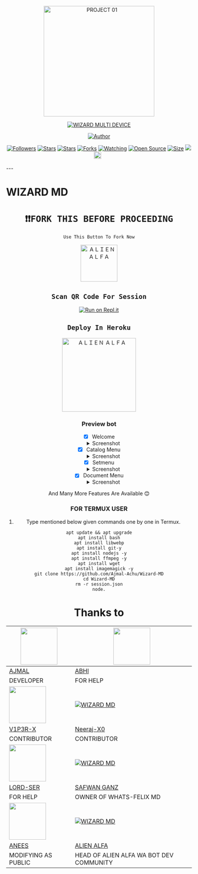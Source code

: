 <p align="center">
<img src="https://telegra.ph/file/e0bc28185977299bf5d2c.jpg" alt="PROJECT 01" height= "300" width="300"/>


</p>
<p align="center">
<a href="#"><img title="WIZARD MULTI DEVICE" src="https://img.shields.io/badge/WIZARD MULTI DEVICE-green?colorA=%23ff0000&colorB=%23017e40&style=for-the-badge"></a>
</p>
<p align="center">
<a href="https://github.com/Ajmal-Achu"><img title="Author" src="https://img.shields.io/badge/Author-AJMAL-red.svg?style=for-the-badge&logo=github"></a>
<p align="center">
<a href="https://github.com/Ajmal-Achu/followers"><img title="Followers" src="https://img.shields.io/github/followers/Ajmal-Achu?color=blue&style=flat-square"></a>
<a href="https://github.com/Ajmal-Achu"><img title="Stars" src="https://img.shields.io/github/stars/Ajmal-Achu/Wizard-MD?color=blue&style=flat-square"></a>
<a href="https://github.com/Ajmal-Achu/Wizard-MD/stargazers/"><img title="Stars" src="https://img.shields.io/github/stars/Ajmal-Achu/Wizard-MD?color=blue&style=flat-square"></a>
<a href="https://github.com/Ajmal-Achu/Wizard-MD/network/members"><img title="Forks" src="https://img.shields.io/github/forks/Ajmal-Achu/Wizard-MD?color=red&style=flat-square"></a>
<a href="https://github.com/Ajmal-Achu/Wizard-MD/watchers"><img title="Watching" src="https://img.shields.io/github/watchers/Ajmal-Achu/Wizard-MD?label=Watchers&color=blue&style=flat-square"></a>
<a href="https://github.com/Ajmal-Achu/Wizard-MD"><img title="Open Source" src="https://badges.frapsoft.com/os/v2/open-source.svg?v=103"></a>
<a href="https://github.com/Ajmal-Achu/Wizard-MD/"><img title="Size" src="https://img.shields.io/github/repo-size/Ajmal-Achu/Wizard-MD?style=flat-square&color=green"></a>
<a href="https://hits.seeyoufarm.com"><img src="https://hits.seeyoufarm.com/api/count/incr/badge.svg?url=https%3A%2F%2Fgithub.com%2FAjmal-Achu%2FWizard-MD&count_bg=%2379C83D&title_bg=%23555555&icon=probot.svg&icon_color=%2300FF6D&title=hits&edge_flat=false"/></a>
<a href="https://github.com/Ajmal-Achu/Wizard-MD/graphs/commit-activity"><img height="20" src="https://img.shields.io/badge/Maintained%3F-yes-green.svg"></a>&nbsp;&nbsp;
</P>
</div>
---

# WIZARD MD

<div align="center">
  
# `❗❗FORK THIS BEFORE PROCEEDING`
 
 `Use This Button To Fork Now`
  
  <a href="https://github.com/Ajmal-Achu/Wizard-MD/fork"><img title="ＡＬＩＥＮ ＡＬＦＡ" src="https://github.com/Alien-alfa/Alien-alfa/blob/beta/img/pngegg.png?raw=true" width="100"></a>
<br>
## `Scan QR Code For Session`
 
[![Run on Repl.it](https://repl.it/badge/github/quiec/whatsAlfa)](https://millie-qr.up.railway.app/)

  ## `Deploy In Heroku`


<a href="https://heroku.com/deploy?template=https://github.com/Ajmal-Achu/BETA"><img title="ＡＬＩＥＮ ＡＬＦＡ" src="https://www.herokucdn.com/deploy/button.svg" width="200"></a>

### Preview bot

- [x] Welcome <details><summary>Screenshot</summary><img src="https://telegra.ph/file/e7adc19143c17cebece3c.jpg"></details>
- [x] Catalog Menu <details><summary>Screenshot</summary><img src="https://telegra.ph/file/7c33c8442aa5c551309ef.jpg"></details>
- [x] Setmenu <details><summary>Screenshot</summary><img src="https://telegra.ph/file/5094eb58f19a49543443a.jpg"></details>
- [x] Document Menu <details><summary>Screenshot</summary><img src="https://telegra.ph/file/8f50df332fe50495a4853.jpg"></details>

And Many More Features Are Available 😊

### FOR TERMUX USER
1. Type mentioned below given commands one by one in Termux.
```
apt update && apt upgrade
apt install bash
apt install libwebp
apt install git-y
apt install nodejs -y
apt install ffmpeg -y
apt install wget
apt install imagemagick -y
git clone https://github.com/Ajmal-Achu/Wizard-MD
cd Wizard-MD
rm -r session.json
node.
```  

<!---->
# Thanks to
<a href="https://github.com/Ajmal-Achu"><img src="https://github.com/Ajmal-Achu.png?size=100" width="100" height="100"></a> | [<img src="https://telegra.ph/file/0d160eade24b0ad32ee12.jpg" width="100" height="100">](https://github.com/Ajmal-Achu/Wizard-MD) 
---|---
[AJMAL](https://github.com/Ajmal-Achu)  | [ABHI](https://github.com/Ajmal-Achu/Wizard-MD)
DEVELOPER| FOR HELP |
<a href="https://github.com/V1P3R-X"><img src="https://github.com/V1P3R-X.png?size=100" width="100" height="100"></a> | [![WIZARD MD](https://github.com/Neeraj-X0.png?size=100)](https://github.com/Neeraj-X0) 
[V1P3R-X](https://github.com/V1P3R-X)  | [Neeraj-X0](https://github.com/Neeraj-X0)
CONTRIBUTOR| CONTRIBUTOR |
<a href="https://github.com/Lord-official"><img src="https://github.com/Lord-official.png?size=100" width="100" height="100"></a> | [![WIZARD MD](http://github.com/SafwanGanz.png?size=100)](http://github.com/SafwanGanz) 
[LORD-SER](https://github.com/Lord-official)  | [SAFWAN GANZ](https://github.com/SafwanGanz)
FOR HELP | OWNER OF WHATS-FELIX MD|
<a href="https://github.com/ᴡ4ʟᴋ36.ᴇғx"><img src="https://github.com/ᴡ4ʟᴋ36.ᴇғx.png?size=100" width="100" height="100"></a> | [![WIZARD MD](http://github.com/Alien-alfa.png?size=100)](http://github.com/Alien-alfa)  
[ANEES](https://github.com/ᴡ4ʟᴋ36.ᴇғx) | [ALIEN ALFA](https://Alien-alfa)
MODIFYING AS PUBLIC | HEAD OF ALIEN ALFA WA BOT DEV COMMUNITY |

